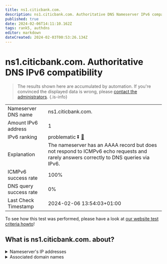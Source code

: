 ```yaml
---
title: ns1.citicbank.com.
description: ns1.citicbank.com. Authoritative DNS Nameserver IPv6 compatibility
published: true
date: 2024-02-06T14:11:10.162Z
tags: rank5, authdns
editor: markdown
dateCreated: 2024-02-03T00:53:26.134Z
---
```


# ns1.citicbank.com. Authoritative DNS IPv6 compatibility

> The results shown here are accumulated by automation. If you're convinced the displayed data is wrong, please [contact the administrators](/howto/chat). 
{.is-info}




|   |   |
| - | - |
| Nameserver DNS name | ns1.citicbank.com.
| Amount IPv6 address | 1
| IPv6 ranking | problematic :arrow_double_down: [🔗](/howto/ranking) |
| Explanation | The nameserver has an AAAA record but does not respond to ICMPv6 echo requests and rarely answers correctly to DNS queries via IPv6. |
| ICMPv6 success rate | 100%|
| DNS query success rate | 0% |
| Last Check Timestamp | 2024-02-06 13:54:03+01:00 |

To see how this test was performed, please have a look at [our website test criteria howto](/howto/testcriteria/authdns)!


## What is ns1.citicbank.com. about?




<details>
<summary>Nameserver's IP addresses</summary>

240e:604:203:a00::3

</details>



<details>
<summary>Associated domain names</summary>

www.citicbank.com

</details>
